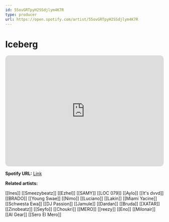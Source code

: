 ```yaml
---
id: 55ovGRTpyH2SSdjlym4K7R
type: producer
url: https://open.spotify.com/artist/55ovGRTpyH2SSdjlym4K7R
---
```

# Iceberg

<iframe style="border-radius:12px" src="https://open.spotify.com/embed/artist/55ovGRTpyH2SSdjlym4K7R" width="100%" height="352" frameBorder="0" allowfullscreen="" allow="autoplay; clipboard-write; encrypted-media; fullscreen; picture-in-picture" loading="lazy"></iframe>

**Spotify URL:** [Link](https://open.spotify.com/artist/55ovGRTpyH2SSdjlym4K7R)

**Related artists:**

[[Ines]]
[[Smeezybeatz]]
[[Ezhel]]
[[SAMY]]
[[LOC 079]]
[[Aylo]]
[[It's dvvd]]
[[BRADO]]
[[Young Swae]]
[[Nimo]]
[[Luciano]]
[[Lakin]]
[[Miami Yacine]]
[[Schwesta Ewa]]
[[DJ Passion]]
[[Jamule]]
[[Dardan]]
[[Bruda]]
[[XATAR]]
[[Zinobeatz]]
[[Seyfo]]
[[Choukri]]
[[MERO]]
[[reezy]]
[[Eno]]
[[Milonair]]
[[Al Gear]]
[[Sero El Mero]]
